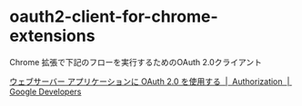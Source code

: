 # oauth2-client-for-chrome-extensions

Chrome 拡張で下記のフローを実行するためのOAuth 2.0クライアント

[ウェブサーバー アプリケーションに OAuth 2\.0 を使用する  \|  Authorization  \|  Google Developers](https://developers.google.com/identity/protocols/oauth2/web-server?hl=ja)
